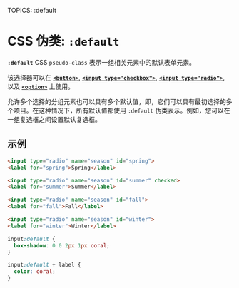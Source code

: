 TOPICS: :default

# CSS 伪类: `:default`

**`:default`** CSS `pseudo-class` 表示一组相关元素中的默认表单元素。

该选择器可以在 [**`<button>`**](/zh-hans/webfrontend/<button>), [**`<input type="checkbox">`**](/zh-hans/webfrontend/<input>),
[**`<input type="radio">`**](/zh-hans/webfrontend/<input>),
以及 [**`<option>`**](/zh-hans/webfrontend/<button>) 上使用。

允许多个选择的分组元素也可以具有多个默认值，即，它们可以具有最初选择的多个项目。在这种情况下，所有默认值都使用 `:default` 伪类表示。例如，您可以在一组复选框之间设置默认复选框。

## 示例

```html
<input type="radio" name="season" id="spring">
<label for="spring">Spring</label>

<input type="radio" name="season" id="summer" checked>
<label for="summer">Summer</label>

<input type="radio" name="season" id="fall">
<label for="fall">Fall</label>

<input type="radio" name="season" id="winter">
<label for="winter">Winter</label>
```

```css
input:default {
  box-shadow: 0 0 2px 1px coral;
}

input:default + label {
  color: coral;
}
```
